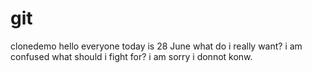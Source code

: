 # git
clonedemo
hello everyone
today is 28 June
what do i really want?
i am confused
what should i fight for?
i am sorry i donnot konw.
